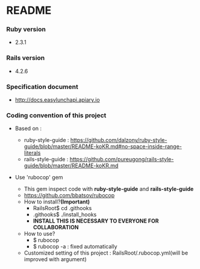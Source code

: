 # README

### Ruby version
* 2.3.1

### Rails version
* 4.2.6

### Specification document
* http://docs.easylunchapi.apiary.io

### Coding convention of this project
* Based on :
    * ruby-style-guide : https://github.com/dalzony/ruby-style-guide/blob/master/README-koKR.md#no-space-inside-range-literals
    * rails-style-guide : https://github.com/pureugong/rails-style-guide/blob/master/README-koKR.md

* Use 'rubocop' gem
    * This gem inspect code with **ruby-style-guide** and **rails-style-guide**
    * https://github.com/bbatsov/rubocop
    * How to install?**(Important)**
        * RailsRoot$ cd .githooks
        * .githooks$ ./install_hooks
        * **INSTALL THIS IS NECESSARY TO EVERYONE FOR COLLABORATION**
    * How to use?
        * $ rubocop
        * $ rubocop -a : fixed automatically
    * Customized setting of this project : RailsRoot/.rubocop.yml(will be improved with argument)
